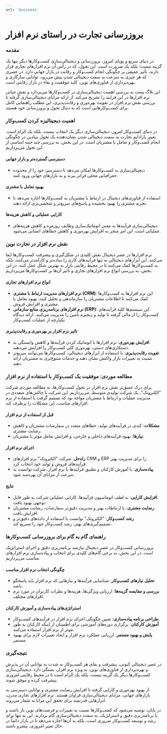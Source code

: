 ```yaml
---
url: 'business'
---
```


# بروزرسانی تجارت در راستای نرم افزار



### مقدمه

در دنیای سریع و پویای امروز، بروزرسانی و دیجیتالی‌سازی کسب‌وکارها دیگر تنها یک گزینه نیست؛ بلکه یک ضرورت است. این تحول، که در رأس آن نرم افزارهای تجاری قرار دارند، تأثیر عمیقی بر چگونگی انجام کسب‌وکار و رقابت در بازار جهانی دارد. در عصری که هر چیزی به سرعت به سمت دیجیتالی شدن پیش می‌رود، توانایی سازگاری و بهره‌برداری از فناوری‌های نوین، کلید موفقیت و بقاء در بازار رقابتی است.

این بلاگ پست به بررسی اهمیت دیجیتالی‌سازی در کسب‌وکارها می‌پردازد و نقش حیاتی نرم افزارها در این فرایند را تشریح می‌کند. از ارائه مزایای دیجیتالی‌سازی گرفته تا بررسی نقش نرم افزار در تقویت بهره‌وری و رقابت‌پذیری، این مطلب راهنمایی کامل برای کسب‌وکارهایی است که به دنبال تحول و بروزرسانی خود هستند.

### اهمیت دیجیتالیزه کردن کسب‌وکار

در دنیای کسب‌وکار امروز، دیجیتالی‌سازی دیگر یک انتخاب نیست، بلکه یک الزام است. تغییر پارادایم تجارت به سمت دیجیتالی شدن نشان‌دهنده یک تحول بنیادین در چگونگی انجام کسب‌وکار و تعامل با مشتریان است. در این بخش، به بررسی چند جنبه اساسی از این تحول می‌پردازیم.

#### دسترسی گسترده‌تر و بازار جهانی
- دیجیتالی‌سازی به کسب‌وکارها امکان می‌دهد تا دسترسی خود را از محدوده جغرافیایی محلی فراتر ببرند و به بازارهای جهانی ورود کنند.

#### بهبود تعامل با مشتری
- استفاده از فناوری‌های دیجیتال در ارتباط با مشتریان به کسب‌وکارها اجازه می‌دهد تا تجربه مشتری را بهبود بخشیده و پاسخ‌های سریع‌تر و شخصی‌تری ارائه دهند.

#### کارایی عملیاتی و کاهش هزینه‌ها
- دیجیتالی‌سازی فرآیندها به معنی اتوماتیک‌سازی وظایف روزمره و کاهش هزینه‌های عملیاتی است. این امر منجر به افزایش بهره‌وری و کاهش خطاهای انسانی می‌شود.

### نقش نرم افزار در تجارت نوین

نرم افزارها در عصر دیجیتال نقش کلیدی در شکل‌گیری و پیشرفت کسب‌وکارها ایفا می‌کنند. این ابزارهای دیجیتالی نه تنها فرآیندهای کاری را ساده‌تر و کارآمدتر می‌کنند، بلکه به کسب‌وکارها کمک می‌کنند تا در محیط رقابتی بازار به بهترین شکل عمل کنند. در این بخش، به بررسی انواع نرم افزارهای تجاری و تأثیر آن‌ها بر کسب‌وکارها می‌پردازیم.

#### انواع نرم افزارهای تجاری
- **نرم افزارهای مدیریت ارتباط با مشتری (CRM)**: این نرم افزارها به کسب‌وکارها کمک می‌کنند تا اطلاعات مشتریان را سازماندهی و تحلیل کنند، بهبود تعامل با مشتری و افزایش فروش.
- **نرم افزارهای برنامه‌ریزی منابع سازمانی (ERP)**: این سیستم‌ها کلیه فرآیندهای کسب‌وکار را از مالی گرفته تا تولید و زنجیره تأمین را مدیریت می‌کنند، ارائه دیدگاه یکپارچه از عملیات کسب‌وکار.

#### تاثیر نرم افزار بر بهره‌وری و رقابت‌پذیری
- **افزایش بهره‌وری**: نرم افزارها با اتوماتیک کردن فرآیندها و کاهش وابستگی به دستکاری‌های دستی، بهره‌وری کلی کسب‌وکار را افزایش می‌دهند.
- **تقویت رقابت‌پذیری**: با استفاده از ابزارهای دیجیتالی، کسب‌وکارها می‌توانند سریع‌تر نسبت به تغییرات بازار واکنش نشان دهند و خدمات متنوع‌تری به مشتریان ارائه دهند.

### مطالعه موردی: موفقیت یک کسب‌وکار با استفاده از نرم افزار

برای درک عمیق‌تر نقش نرم افزار در تحول کسب‌وکارها، به مطالعه موردی شرکت "الکتروتک"، یک شرکت تولیدی متوسط، می‌پردازیم. این شرکت با چالش‌های متعددی در مدیریت عملیات و ارتباط با مشتریان مواجه بود که تصمیم گرفت با استفاده از نرم افزارهای مناسب، این مشکلات را برطرف کند.

#### قبل از استفاده از نرم افزار
- **مشکلات**: کندی در فرآیندهای تولید، خطاهای متعدد در سفارشات مشتریان و کاهش رضایت مشتری.
- **نیازها**: بهبود فرآیندهای داخلی و خارجی، و افزایش تعامل موثر با مشتریان.

#### اجرای نرم افزار
- **راه‌حل**: شرکت "الکتروتک" نرم افزارهای CRM و ERP را برای مدیریت بهتر فرآیندهای فروش و تولید خود انتخاب کرد.
- **پیاده‌سازی**: با آموزش کارکنان و تطبیق فرآیندها با نرم افزار، شرکت توانست به سرعت از مزایای آن بهره‌مند شود.

#### نتایج
- **افزایش کارایی**: به لطف اتوماسیون فرآیندها، کارایی عملیاتی شرکت به طور قابل توجهی بهبود یافت.
- **رضایت مشتری**: با ارتباطات بهتر و مدیریت دقیق‌تر سفارشات، رضایت مشتریان افزایش یافت.
- **رشد کسب‌وکار**: "الکتروتک" توانست با استفاده از داده‌های دقیق‌تر و تصمیم‌گیری‌های بهتر، رشد کسب‌وکار خود را تسریع کند.

### راهنمای گام به گام برای بروزرسانی کسب‌وکارها

بروزرسانی کسب‌وکار در عصر دیجیتال نیازمند برنامه‌ریزی دقیق و اجرای استراتژیک است. در این بخش، به برخی گام‌های کلیدی برای انتخاب و پیاده‌سازی نرم افزارهای مناسب می‌پردازیم.

#### چگونگی انتخاب نرم افزار مناسب
- **تحلیل نیازهای کسب‌وکار**: شناسایی فرآیندها و نیازهایی که نرم افزار باید پاسخگو باشد.
- **بررسی و مقایسه گزینه‌ها**: ارزیابی ویژگی‌ها، هزینه‌ها و نظرات کاربران در مورد نرم افزارهای مختلف.

#### استراتژی‌های پیاده‌سازی و آموزش کارکنان
- **طراحی برنامه پیاده‌سازی**: تعیین چگونگی اجرای نرم افزار در فرآیندهای کسب‌وکار.
- **آموزش کارکنان**: برگزاری دوره‌های آموزشی برای اطمینان از اینکه کارکنان به طور موثر از نرم افزار استفاده می‌کنند.
- **پایش و بهبود مستمر**: ارزیابی عملکرد نرم افزار و ایجاد تغییرات لازم برای بهبود مستمر.

### نتیجه‌گیری

در عصر دیجیتالی کنونی، پیشرفت و بقای هر کسب‌وکار به شدت به توانایی آن در پذیرش و بهره‌برداری از فناوری‌های نوین، به ویژه نرم افزار، بستگی دارد. دیجیتالی‌سازی کسب‌وکارها دیگر یک گزینه نیست، بلکه یک الزام است تا در محیط رقابتی امروزی پیشرفت کرده و موفق شوند.

از بهبود بهره‌وری و کارایی گرفته تا افزایش رضایت مشتری و توانایی دسترسی به بازارهای جهانی، مزایای دیجیتالی‌سازی فراوان هستند. نرم افزارهای تجاری مدرن، ابزارهایی قدرتمند برای تحقق این مزایا به شمار می‌روند.

در پایان، توصیه می‌شود که کسب‌وکارها نسبت به تغییرات و فرصت‌های نوین باز باشند و با برنامه‌ریزی دقیق و استراتژیک، به سمت دیجیتالی‌سازی گام بردارند. این نه تنها برای رشد و توسعه کسب‌وکار ضروری است، بلکه به آن‌ها اجازه می‌دهد تا در بازار دائماً در حال تغییر امروزی، پیشرو باشند.
